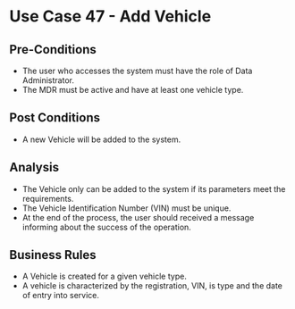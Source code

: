 # Use Case 47 - Add Vehicle #

## Pre-Conditions ##
* The user who accesses the system must have the role of Data Administrator.
* The MDR must be active and have at least one vehicle type.

## Post Conditions ##
* A new Vehicle will be added to the system.

## Analysis ##
* The Vehicle only can be added to the system if its parameters meet the requirements.
* The Vehicle Identification Number (VIN) must be unique.
* At the end of the process, the user should received a message informing about the success of the operation.

## Business Rules ##

* A Vehicle is created for a given vehicle type.
* A vehicle is characterized by the registration, VIN, is type and the date of entry into service.
